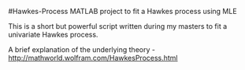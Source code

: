 #Hawkes-Process
MATLAB project to fit a Hawkes process using MLE

This is a short but powerful script written during my masters to fit a univariate Hawkes process.

A brief explanation of the underlying theory - http://mathworld.wolfram.com/HawkesProcess.html
